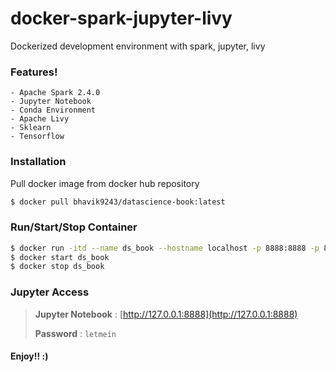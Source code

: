 # docker-spark-jupyter-livy
Dockerized development environment with spark, jupyter, livy

### Features!

    - Apache Spark 2.4.0
    - Jupyter Notebook
    - Conda Environment
    - Apache Livy
    - Sklearn
    - Tensorflow

### Installation

Pull docker image from docker hub repository
```sh
$ docker pull bhavik9243/datascience-book:latest
```

### Run/Start/Stop Container

```sh
$ docker run -itd --name ds_book --hostname localhost -p 8888:8888 -p 8998:8998 -p 4040:4040 bhavik9243/datascience-book:latest
$ docker start ds_book
$ docker stop ds_book
```

### Jupyter Access

> **Jupyter Notebook** : [http://127.0.0.1:8888](http://127.0.0.1:8888)
>
> **Password** : `letmein`

#### Enjoy!! :)
